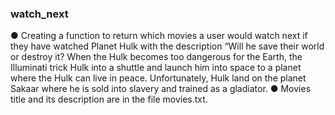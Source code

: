 ### watch_next
  ● Creating a function to return which movies a user would watch next if they have watched Planet Hulk with the description “Will he save
their world or destroy it? When the Hulk becomes too dangerous for the Earth, the Illuminati trick Hulk into a shuttle and launch him into space to a
planet where the Hulk can live in peace. Unfortunately, Hulk land on the planet Sakaar where he is sold into slavery and trained as a gladiator.
  ● Movies title and its description are in the file movies.txt. 

